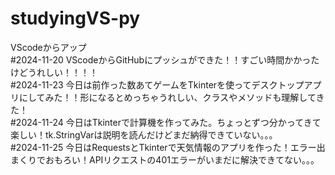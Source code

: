 # studyingVS-py
VScodeからアップ  
#2024-11-20 VScodeからGitHubにプッシュができた！！すごい時間かかったけどうれしい！！！！  
#2024-11-23 今日は前作った数あてゲームをTkinterを使ってデスクトップアプリにしてみた！！形になるとめっちゃうれしい、クラスやメソッドも理解してきた！  
#2024-11-24 今日はTkinterで計算機を作ってみた。ちょっとずつ分かってきて楽しい！tk.StringVarは説明を読んだけどまだ納得できていない。。。  
#2024-11-25 今日はRequestsとTkinterで天気情報のアプリを作った！エラー出まくりでおもろい！APIリクエストの401エラーがいまだに解決できてない。。。  
